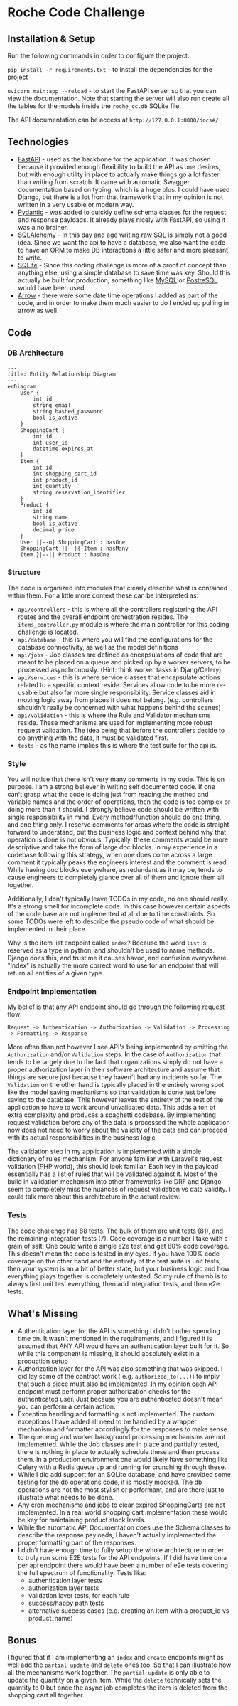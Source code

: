 # Roche Code Challenge

## Installation & Setup

Run the following commands in order to configure the project:

`pip install -r requirements.txt` - to install the dependencies for the project

`uvicorn main:app --reload` - to start the FastAPI server so that you can view the documentation. Note that starting the
server will also run create all the tables for the models inside the `roche_cc.db` SQLite file.

The API documentation can be access at `http://127.0.0.1:8000/docs#/`

## Technologies

- [FastAPI](https://fastapi.tiangolo.com) - used as the backbone for the application. It was chosen because it provided
  enough flexibility to build the API as one desires, but with enough utility in place to actually make things go a lot
  faster than writing from scratch. It came with automatic Swagger documentation based on typing, which is a huge plus.
  I could have used Django, but there is a lot from that framework that in my opinion is not written in a very usable or
  modern way.
- [Pydantic](https://docs.pydantic.dev/latest/) - was added to quickly define schema classes for the request and
  response payloads. It already plays nicely with FastAPI, so using it was a no brainer.
- [SQLAlchemy](https://www.sqlalchemy.org) - In this day and age writing raw SQL is simply not a good idea. Since we
  want the api to have a database, we also want the code to have an ORM to make DB interactions a little safer and more
  pleasant to write.
- [SQLite](https://www.sqlite.org/index.html) - Since this coding challenge is more of a proof of concept than anything
  else, using a simple database to save time was key. Should this actually be built for production, something
  like [MySQL](https://www.mysql.com) or [PostreSQL](https://www.postgresql.org) would have been used.
- [Arrow](https://arrow.readthedocs.io/en/latest/) - there were some date time operations I added as part of the code,
  and in order to make them much easier to do I ended up pulling in arrow as well.

## Code

### DB Architecture

```mermaid
---
title: Entity Relationship Diagram
---
erDiagram
    User {
        int id
        string email
        string hashed_password
        bool is_active
    }
    ShoppingCart {
        int id
        int user_id
        datetime expires_at
    }
    Item {
        int id
        int shopping_cart_id
        int product_id
        int quantity
        string reservation_identifier
    }
    Product {
        int id
        string name
        bool is_active
        decimal price
    }
    User ||--o| ShoppingCart : hasOne
    ShoppingCart ||--|{ Item : hasMany
    Item }|--|| Product : hasOne
```

### Structure

The code is organized into modules that clearly describe what is contained within them. For a little more context these
can be interpreted as:

- `api/controllers` - this is where all the controllers registering the API routes and the overall endpoint
  orchestration resides. The `items_controller.py` module is where the main controller for this coding challenge is
  located.
- `api/database` - this is where you will find the configurations for the database connectivity, as well as the model
  definitions
- `api/jobs` - Job classes are defined as encapsulations of code that are meant to be placed on a queue and picked up by
  a worker servers, to be processed asynchronously. (Hint: think worker tasks in Djang/Celery)
- `api/services` - this is where service classes that encapsulate actions related to a specific context reside. Services
  allow code to be more re-usable but also far more single responsibility. Service classes aid in moving logic away from
  places it does not belong. (e.g. controllers shouldn't really be concerned with what happens behind the scenes)
- `api/validation` - this is where the Rule and Validator mechanisms reside. These mechanisms are used for implementing
  more robust request validation. The idea being that before the controllers decide to do anything with the data, it
  must be validated first.
- `tests` - as the name implies this is where the test suite for the api is.

### Style

You will notice that there isn't very many comments in my code. This is on purpose. I am a strong believer in writing
self documented code. If one can't grasp what the code is doing just from reading the method and variable names and the
order of operations, then the code is too complex or doing more than it should. I strongly believe code should be
written with single responsibility in mind. Every method/function should do one thing, and one thing only. I reserve
comments for areas where the code is straight forward to understand, but the business logic and context behind why that
operation is done is not obvious. Typically, these comments would be more descriptive and take the form of large doc
blocks. In my experience in a codebase following this strategy, when one does come across a large comment it typically
peaks the engineers interest and the comment is read. While having doc blocks everywhere, as redundant as it may be,
tends to cause engineers to completely glance over all of them and ignore them all together.

Additionally, I don't typically leave TODOs in my code, no one should really. It's a strong smell for incomplete code.
In this case however certain aspects of the code base are not implemented at all due to time constraints. So some TODOs
were left to describe the pseudo code of what should be implemented in their place.

Why is the item list endpoint called `index`? Because the word `list` is reserved as a type in python, and shouldn't be
used to name methods. Django does this, and trust me it causes havoc, and confusion everywhere. "Index" is actually the
more correct word to use for an endpoint that will return all entities of a given type.

### Endpoint Implementation

My belief is that any API endpoint should go through the following request flow:

```
Request -> Authentication -> Authorization -> Validation -> Processing -> Formatting -> Response
```

More often than not however I see API's being implemented by omitting the `Authorization` and/or `Validation` steps. In
the case of `Authorization` that tends to be largely due to the fact that organizations simply do not have a proper
authorization layer in their software architecture and assume that things are secure just because they haven't had any
incidents so far. The `Validation` on the other hand is typically placed in the entirely wrong spot like the model
saving mechanisms so that validation is done just before saving to the database. This however leaves the entirety of the
rest of the application to have to work around unvalidated data. This adds a ton of extra complexity and produces a
spaghetti codebase. By implementing request validation before any of the data is processed the whole application now
does not need to worry about the validity of the data and can proceed with its actual responsibilities in the business
logic.

The validation step in my application is implemented with a simple dictionary of rules mechanism. For anyone familiar
with Laravel's request validation (PHP world), this should look familiar. Each key in the payload essentially has a list
of rules that will be validated against it. Most of the build in validation mechanism into other frameworks like DRF and
Django seem to completely miss the nuances of request validation vs data validity. I could talk more about this
architecture in the actual review.

### Tests

The code challenge has 88 tests. The bulk of them are unit tests (81), and the remaining integration tests (7). Code
coverage is a number I take with a grain of salt. One could write a single e2e test and get 80% code coverage. This
doesn't mean the code is tested in my eyes. If you have 100% code coverage on the other hand and the entirety of the
test suite is unit tests, then your system is an a bit of better state, but your business logic and how everything plays
together is completely untested. So my rule of thumb is to always first unit test everything, then add integration
tests, and then e2e tests.

## What's Missing

- Authentication layer for the API is something I didn't bother spending time on. It wasn't mentioned in the
  requirements, and I figured it is assumed that ANY API would have an authentication layer built for it. So while this
  component is missing, it should absolutely exist in a production setup
- Authorization layer for the API was also something that was skipped. I did lay some of the contract work (
  e.g. `authorized_to(...)`) to imply that such a piece must also be implemented. In my opinion each API endpoint must
  perform proper authorization checks for the authenticated user. Just because you are authenticated doesn't mean you
  can perform a certain action.
- Exception handling and formatting is not implemented. The custom exceptions I have added all need to be handled by a
  wrapper mechanism and formatter accordingly for the responses to make sense.
- The queueing and worker background processing mechanisms are not implemented. While the Job classes are in place and
  partially tested, there is nothing in place to actually schedule these and then process them. In a production
  environment one would likely have something like Celery with a Redis queue up and running for crunching through these.
- While I did add support for an SQLite database, and have provided some testing for the db operations code, it is
  mostly mocked. The db operations are not the most stylish or performant, and are there just to illustrate what needs
  to be done.
- Any cron mechanisms and jobs to clear expired ShoppingCarts are not implemented. In a real world shopping cart
  implementation these would be key for maintaining product stock levels.
- While the automatic API Documentation does use the Schema classes to describe the response payloads, I haven't
  actually implemented the proper formatting part of the responses.
- I didn't have enough time to fully setup the whole architecture in order to truly run some E2E tests for the API
  endpoints. If I did have time on a per api endpoint there would have been a number of e2e tests covering the full
  spectrum of functionality. Tests like:
    - authentication layer tests
    - authorization layer tests
    - validation layer tests, for each rule
    - success/happy path tests
    - alternative success cases (e.g. creating an item with a product_id vs product_name)

## Bonus

I figured that if I am implementing an `index` and `create` endpoints might as well add the `partial update`
and `delete` ones too. So that I can illustrate how all the mechanisms work together. The `partial update` is only able
to update the quantity on a given Item. While the `delete` technically sets the quantity to 0 but once the async job
completes the item is deleted from the shopping cart all together.